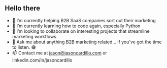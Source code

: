 ## Hello there 

- 🔭 I’m currently helping B2B SaaS companies sort out their marketing
- 🌱 I’m currently learning how to code again, especially Python
- 👯 I’m looking to collaborate on interesting projects that streamline marketing workflows
- 💬 Ask me about anything B2B marketing related... if you've got the time to listen. 😁
- 📫 Contact me at jason@jasoncardillo.com or linkedin.com/in/jasoncardillo


